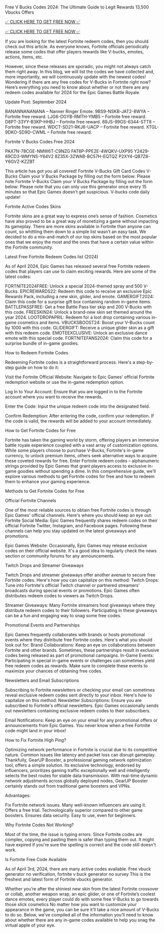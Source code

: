 Free V Bucks Codes 2024: The Ultimate Guide to Legit Rewards 13,500 Vbucks Offers


<a href="https://nowsinpro.com/giftcards/" rel="nofollow">✅ CLICK HERE TO GET FREE NOW ✅</a>


<a href="https://nowsinpro.com/giftcards/" rel="nofollow">✅ CLICK HERE TO GET FREE NOW ✅</a>



If you are looking for the latest Fortnite redeem codes, then you should check out this article. As everyone knows, Fortnite officials periodically release some codes that offer players rewards like V-bucks, emotes, actions, items, etc.


However, since these releases are sporadic, you might not always catch them right away. In this blog, we will list the codes we have collected and, more importantly, we will continuously update with the newest codes!
Wondering if there are any free codes for V-Bucks in Fortnite right now? Here’s everything you need to know about whether or not there are any redeem codes available for 2024 for the Epic Games Battle Royale.

Update Post: September 2024

BANANNANANANA – Nanner Ringer Emote.
9BS9-NSKB-JAT2-8WYA – Fortnite free reward.
LJG6-DGYB-RMTH-YMB5 – Fortnite free reward.
D8PT-33YY-B3KP-HHBJ – Fortnite free reward.
69JS-99GS-6344-STT8 – Fortnite free reward.
WDCT-SD21-RKJ6-UACP – Fortnite free reward.
XTGL-9DKO-SD9D-CWML – Fortnite free reward.

Fortnite V Bucks Codes Free 2024

PAX7N-78CGE-NMW6T-C9NZG
FAT6P-PPE2E-4WQKV-UXP95
Y2429-69CD3-WMYNS-Y64V2
8Z35X-3ZWAB-BC57H-EQTQZ
P2XY4-QB7Z8-Y6GVZ-KZZBT

This article has got you all covered! Fortnite V-Bucks Gift Card Codes V-Bucks Claim your V Bucks Package by filling out the form below: Please note Fortnite V-Bucks Claim your V Bucks Package by filling out the form below: Please note that you can only use this generator once every 15 minutes so that Epic Games doesn't get suspicious. V-bucks code daily update!

Fortnite Active Codes Skins

Fortnite skins are a great way to express one’s sense of fashion. Cosmetics have also proved to be a great way of monetizing a game without impacting its gameplay.
There are more skins available in Fortnite than anyone can count, so whittling them down to a simple list wasn’t an easy task. We decided to do a mix-and-match of our top skins based on the most popular ones that we enjoy the most and the ones that have a certain value within the Fortnite community.

Latest Free Fortnite Redeem Codes list (2024)

As of April 2024, Epic Games has released several free Fortnite redeem codes that players can use to claim exciting rewards. Here are some of the latest codes:

FORTNITE2024FREE: Unlock a special 2024-themed spray and 500 V-Bucks.
EPICREWARDS22: Redeem this code to receive an exclusive Epic Rewards Pack, including a new skin, glider, and emote.
GAMERGIFT2024: Claim this code for a surprise gift box containing random in-game items.
BATTLEPASSFREE: Get a free Battle Pass tier skip and 200 V-Bucks with this code.
FREESKIN24: Unlock a brand-new skin set themed around the year 2024.
LOOTDROPAPRIL: Redeem for a loot drop containing various in-game cosmetics and items.
VBUCKSBOOST24: Boost your V-Bucks count by 1000 with this code.
GLIDERGIFT: Receive a unique glider skin as a gift with this redeem code.
EMOTEEXCLUSIVE: Unlock an exclusive dance emote with this special code.
FORTNITEFANS2024: Claim this code for a surprise bundle of in-game goodies.

How to Redeem Fortnite Codes

Redeeming Fortnite codes is a straightforward process. Here's a step-by-step guide on how to do it:

Visit the Fortnite Official Website: Navigate to Epic Games' official Fortnite redemption website or use the in-game redemption option.

Log In to Your Account: Ensure that you are logged in to the Fortnite account where you want to receive the rewards.

Enter the Code: Input the unique redeem code into the designated field.

Confirm Redemption: After entering the code, confirm your redemption. If the code is valid, the rewards will be added to your account immediately.

How to Get Fortnite Codes for Free

Fortnite has taken the gaming world by storm, offering players an immersive battle royale experience coupled with a vast array of customization options. While some players choose to purchase V-Bucks, Fortnite's in-game currency, to unlock premium items, others seek alternative ways to acquire these coveted rewards for free. Enter Fortnite redeem codes – alphanumeric strings provided by Epic Games that grant players access to exclusive in-game goodies without spending a dime. In this comprehensive guide, we'll explore various methods to get Fortnite codes for free and how to redeem them to enhance your gaming experience.

Methods to Get Fortnite Codes for Free

Official Fortnite Channels

One of the most reliable sources to obtain free Fortnite codes is through Epic Games' official channels. Here's where you should keep an eye out:
Fortnite Social Media: Epic Games frequently shares redeem codes on their official Fortnite Twitter, Instagram, and Facebook pages. Following these channels can help you stay updated on the latest giveaways and promotions.

Epic Games Website: Occasionally, Epic Games may release exclusive codes on their official website. It's a good idea to regularly check the news section or community forums for any announcements.

Twitch Drops and Streamer Giveaways

Twitch Drops and streamer giveaways offer another avenue to secure free Fortnite codes. Here's how you can capitalize on this method:
Twitch Drops: Tune into Fortnite's official Twitch channel or partnered streamers' broadcasts during special events or promotions. Epic Games often distributes redeem codes to viewers as Twitch Drops.

Streamer Giveaways: Many Fortnite streamers host giveaways where they distribute redeem codes to their followers. Participating in these giveaways can be a fun and engaging way to snag some free codes.

Promotional Events and Partnerships

Epic Games frequently collaborates with brands or hosts promotional events where they distribute free Fortnite codes. Here's what you should look out for:
Brand Collaborations: Keep an eye on collaborations between Fortnite and other brands. Sometimes, these partnerships result in exclusive codes being released as part of promotional campaigns.
In-Game Events: Participating in special in-game events or challenges can sometimes yield free redeem codes as rewards. Make sure to complete these events to maximize your chances of obtaining free codes.

Newsletters and Email Subscriptions

Subscribing to Fortnite newsletters or checking your email can sometimes reveal exclusive redeem codes sent directly to your inbox. Here's how to capitalize on this method:
Newsletter Subscriptions: Ensure you are subscribed to Fortnite's official newsletters. Epic Games occasionally sends out newsletters containing exclusive redeem codes to their subscribers.

Email Notifications: Keep an eye on your email for any promotional offers or announcements from Epic Games. You never know when a free Fortnite code might land in your inbox!

How to Fix Fortnite High Ping?

Optimizing network performance in Fortnite is crucial due to its competitive nature. Common issues like latency and packet loss can disrupt gameplay. Thankfully, GearUP Booster, a professional gaming network optimization tool, offers a simple solution. Its exclusive technology, endorsed by influencers, prioritizes gaming traffic exceptionally well and intelligently selects the best routes for stable data transmission. With real-time dynamic network adjustments across globally deployed nodes, GearUP Booster certainly stands out from traditional game boosters and VPNs.

Advantages:

Fix Fortnite network issues.
Many well-known influencers are using it.
Offers a free trial.
Technologically superior compared to other game boosters.
Ensures data security.
Easy to use, even for beginners.

Why Fortnite Codes Not Working?

Most of the time, the issue is typing errors. Since Fortnite codes are complex, copying and pasting them is safer than typing them out. It might have expired if you're sure the spelling is correct and the code still doesn't work.

Is Fortnite Free Code Available

As of April 3rd, 2024, there are many active codes available. Free vbuck generator no verification, fortnite v buck generator no survey This is the freshest and latest form of Fortnite vbucks generator.

Whether you’re after the shiniest new skin from the latest Fortnite crossover or collab, another weapon wrap, an epic glider, or one of Fortnite’s coolest dance emotes, every player could do with some free V-Bucks to go towards those slick cosmetics No matter how you want to customize your appearance in the game, you can be sure it’ll take a nice amount of V-Bucks to do so. Below, we’ve compiled all of the information you’ll need to know about whether there are any in-game codes available to help you snag the virtual apple of your eye.
